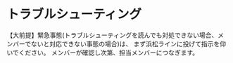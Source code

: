 # トラブルシューティング  

【大前提】緊急事態(トラブルシューティングを読んでも対処できない場合、メンバーでないと対応できない事態の場合)は、
まず浜松ラインに投げて指示を仰いでください。
メンバーが確認し次第、担当メンバーにつなぎます。
